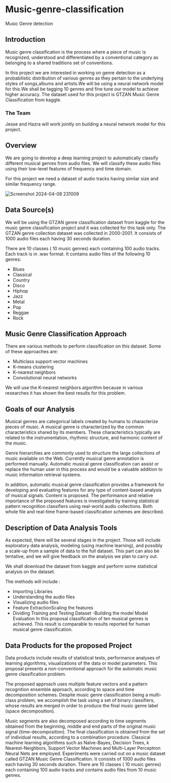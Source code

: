 # Music-genre-classification
Music Genre detection  
## Introduction
Music genre classification is the process  where a piece of music is recognized, understood and differentiated by a conventional category as belonging to a shared traditions set of conventions.
 
In this project we are interested in working on genre detection as a probabilistic distribution of various genres as they pertain to the underlying styles of songs,albums and artists.We will be using a neural network model for this.We shall be tagging 10 genres and fine tune our model to achieve higher accuracy.
The dataset used for this project is GTZAN Music Genre Classification from kaggle.     
### The Team         
Jesse and Hazra will work jointly on building a neural network model for this project.             
## Overview
We are going to develop a deep learning project to automatically classify different musical genres from audio files. We will classify these audio files using their low-level features of frequency and time domain.
   
  
For this project we need a dataset of audio tracks having similar size and similar frequency range. 

![Screenshot 2024-04-08 231009](https://github.com/JessMog/Music-genre-classification/assets/40331541/9ae94d0f-cdd2-4368-8480-c557c23c77e0)
## Data Source(s)
We will be using the GTZAN genre classification dataset from kaggle for the music genre classification project and it was collected for this task only.
The GTZAN genre collection dataset was collected in 2000-2001. It consists of 1000 audio files each having 30 seconds duration. 

There are 10 classes ( 10 music genres) each containing 100 audio tracks. Each track is in .wav format. It contains audio files of the following 10 genres:
- Blues
- Classical
- Country
- Disco
- Hiphop
- Jazz
- Metal
- Pop
- Reggae
- Rock
## Music Genre Classification Approach
There are various methods to perform classification on this dataset. Some of these approaches are:
- Multiclass support vector machines
- K-means clustering
- K-nearest neighbors
- Convolutional neural networks

We will use the K-nearest neighbors algorithm because in various researches it has shown the best results for this problem.

## Goals of our Analysis
Musical genres are categorical labels created by humans to characterize pieces of music. A musical genre is characterized by the common characteristics shared by its members. These characteristics typically are related to the instrumentation, rhythmic structure, and harmonic content of the music.

Genre hierarchies are commonly used to structure the large collections of music available on the Web. Currently musical genre annotation is performed manually. Automatic musical genre classification can assist or replace the human user in this process and would be a valuable addition to music information retrieval systems. 

In addition, automatic musical genre classification provides a framework for developing and evaluating features for any type of content-based analysis of musical signals. Content is proposed. The performance and relative importance of the proposed features is investigated by training statistical pattern recognition classifiers using real-world audio collections. Both whole file and real-time frame-based classification schemes are described.


## Description of Data Analysis Tools 
As expected, there will be several stages in the project. Those will include exploratory data analysis, modeling (using machine learning), and possibly a scale-up from a sample of data to the full dataset. This part can also be tentative, and we will give feedback on the analysis we plan to carry out.

We shall download the dataset from kaggle and perform some statistical analysis on the dataset.

The methods will include :
- Importing  Libraries
- Understanding the audio files
- Visualizing audio files
- Feature ExtractionScaling the features
- Dividing Training and Testing Dataset
-Building the model
Model Evaluation In this proposal classification of ten musical genres is achieved. This result is comparable to results reported for human musical genre classification.


## Data Products for the proposed Project 
Data products include results of statistical tests, performance analyses of learning algorithms, visualizations of the data or model parameters.
This proposal presents a non-conventional approach for the automatic music genre classification problem.

The proposed approach uses multiple feature vectors and a pattern recognition ensemble approach, according to space and time decomposition schemes.
Despite  music genre classification being a multi-class problem, we accomplish the task using a set of binary classifiers, whose results are merged in order to produce the final music genre label (space decomposition). 

 
Music segments are also decomposed according to time segments obtained from the beginning, middle and end parts of the original music signal (time-decomposition).
 The final classification is obtained from the set of individual results, according to a combination procedure. Classical machine learning algorithms such as Naïve-Bayes, Decision Trees, k Nearest-Neighbors, Support Vector Machines and Multi-Layer Perceptron Neural Nets are employed. 
Experiments were carried out on a music dataset called GTZAN Music Genre Classification. It consists of 1000 audio files each having 30 seconds duration. There are 10 classes ( 10 music genres) each containing 100 audio tracks and  contains audio files from 10 music genres.
